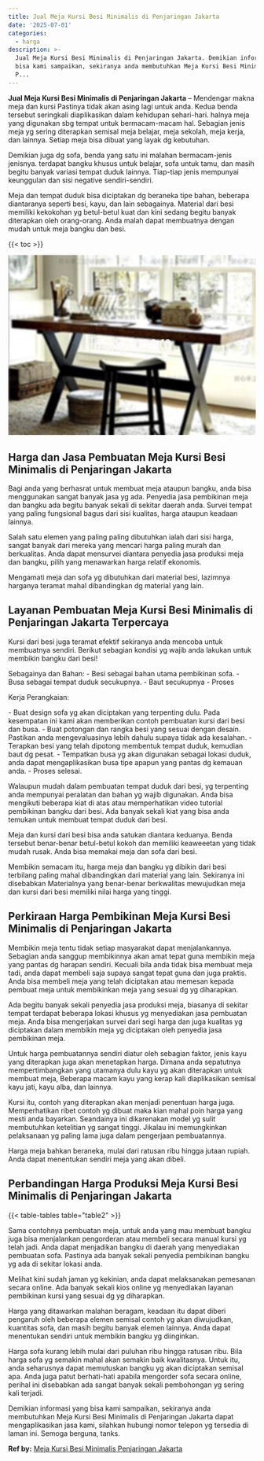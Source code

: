 ```yaml
---
title: Jual Meja Kursi Besi Minimalis di Penjaringan Jakarta
date: '2025-07-01'
categories:
  - harga
description: >-
  Jual Meja Kursi Besi Minimalis di Penjaringan Jakarta. Demikian informasi yang
  bisa kami sampaikan, sekiranya anda membutuhkan Meja Kursi Besi Minimalis di
  P...
---
```


**Jual Meja Kursi Besi Minimalis di Penjaringan Jakarta** – Mendengar makna meja dan kursi Pastinya tidak akan asing lagi untuk anda. Kedua benda tersebut seringkali diaplikasikan dalam kehidupan sehari-hari. halnya meja yang digunakan sbg tempat untuk bermacam-macam hal. Sebagian jenis meja yg sering diterapkan semisal meja belajar, meja sekolah, meja kerja, dan lainnya. Setiap meja bisa dibuat yang layak dg kebutuhan.

Demikian juga dg sofa, benda yang satu ini malahan bermacam-jenis jenisnya. terdapat bangku khusus untuk belajar, sofa untuk tamu, dan masih begitu banyak variasi tempat duduk lainnya. Tiap-tiap jenis mempunyai keunggulan dan sisi negative sendiri-sendiri.

Meja dan tempat duduk bisa diciptakan dg beraneka tipe bahan, beberapa diantaranya seperti besi, kayu, dan lain sebagainya. Material dari besi memiliki kekokohan yg betul-betul kuat dan kini sedang begitu banyak diterapkan oleh orang-orang. Anda malah dapat membuatnya dengan mudah untuk meja bangku dan besi.

{{< toc >}}

![Jual Meja Kursi Besi Minimalis di Penjaringan Jakarta](/images/jual-meja-besi-murah06.png)

## Harga dan Jasa Pembuatan Meja Kursi Besi Minimalis di Penjaringan Jakarta

Bagi anda yang berhasrat untuk membuat meja ataupun bangku, anda bisa menggunakan sangat banyak jasa yg ada. Penyedia jasa pembikinan meja dan bangku ada begitu banyak sekali di sekitar daerah anda. Survei tempat yang paling fungsional bagus dari sisi kualitas, harga ataupun keadaan lainnya.

Salah satu elemen yang paling paling dibutuhkan ialah dari sisi harga, sangat banyak dari mereka yang mencari harga paling murah dan berkualitas. Anda dapat mensurvei diantara penyedia jasa produksi meja dan bangku, pilih yang menawarkan harga relatif ekonomis.

Mengamati meja dan sofa yg dibutuhkan dari material besi, lazimnya harganya teramat mahal dibandingkan dg material yang lain.

## Layanan Pembuatan Meja Kursi Besi Minimalis di Penjaringan Jakarta Terpercaya

Kursi dari besi juga teramat efektif sekiranya anda mencoba untuk membuatnya sendiri. Berikut sebagian kondisi yg wajib anda lakukan untuk membikin bangku dari besi!

Sebagainya dan Bahan: - Besi sebagai bahan utama pembikinan sofa. - Busa sebagai tempat duduk secukupnya. - Baut secukupnya - Proses

Kerja Perangkaian:

\- Buat design sofa yg akan diciptakan yang terpenting dulu. Pada kesempatan ini kami akan memberikan contoh pembuatan kursi dari besi dan busa. - Buat potongan dan rangka besi yang sesuai dengan desain. Pastikan anda mengevaluasinya lebih dahulu supaya tidak ada kesalahan. - Terapkan besi yang telah dipotong membentuk tempat duduk, kemudian baut dg pesat. - Tempatkan busa yg akan digunakan sebagai lokasi duduk, anda dapat mengaplikasikan busa tipe apapun yang pantas dg kemauan anda. - Proses selesai.

Walaupun mudah dalam pembuatan tempat duduk dari besi, yg terpenting anda mempunyai peralatan dan bahan yg wajib digunakan. Anda bisa mengikuti beberapa kiat di atas atau memperhatikan video tutorial pembikinan bangku dari besi. Ada banyak sekali kiat yang bisa anda temukan untuk membuat tempat duduk dari besi.

Meja dan kursi dari besi bisa anda satukan diantara keduanya. Benda tersebut benar-benar betul-betul kokoh dan memiliki keaweeetan yang tidak mudah rusak. Anda bisa memakai meja dan sofa dari besi.

Membikin semacam itu, harga meja dan bangku yg dibikin dari besi terbilang paling mahal dibandingkan dari material yang lain. Sekiranya ini disebabkan Materialnya yang benar-benar berkwalitas mewujudkan meja dan kursi dari besi memiliki nilai harga yang tinggi.

## Perkiraan Harga Pembikinan Meja Kursi Besi Minimalis di Penjaringan Jakarta

Membikin meja tentu tidak setiap masyarakat dapat menjalankannya. Sebagian anda sanggup membikinnya akan amat tepat guna membikin meja yang pantas dg harapan sendiri. Kecuali bila anda tidak bisa membuat meja tadi, anda dapat membeli saja supaya sangat tepat guna dan juga praktis. Anda bisa membeli meja yang telah diciptakan atau memesan kepada pembuat meja untuk membikinkan meja yang sesuai dg yg diharapkan.

Ada begitu banyak sekali penyedia jasa produksi meja, biasanya di sekitar tempat terdapat beberapa lokasi khusus yg menyediakan jasa pembuatan meja. Anda bisa mengerjakan survei dari segi harga dan juga kualitas yg diciptakan dalam membikin meja yg diciptakan oleh penyedia jasa pembikinan meja.

Untuk harga pembuatannya sendiri diatur oleh sebagian faktor, jenis kayu yang diterapkan juga akan menetapkan harga. Dimana anda sepatutnya mempertimbangkan yang utamanya dulu kayu yg akan diterapkan untuk membuat meja, Beberapa macam kayu yang kerap kali diaplikasikan semisal kayu jati, kayu alba, dan lainnya.

Kursi itu, contoh yang diterapkan akan menjadi penentuan harga juga. Memperhatikan ribet contoh yg dibuat maka kian mahal poin harga yang mesti anda bayarkan. Seandainya ini dikarenakan model yg sulit membutuhkan ketelitian yg sangat tinggi. Jikalau ini memungkinkan pelaksanaan yg paling lama juga dalam pengerjaan pembuatannya.

Harga meja bahkan beraneka, mulai dari ratusan ribu hingga jutaan rupiah. Anda dapat menentukan sendiri meja yang akan dibeli.

## Perbandingan Harga Produksi Meja Kursi Besi Minimalis di Penjaringan Jakarta

{{< table-tables table="table2" >}}

Sama contohnya pembuatan meja, untuk anda yang mau membuat bangku juga bisa menjalankan pengorderan atau membeli secara manual kursi yg telah jadi. Anda dapat menjadikan bangku di daerah yang menyediakan pembuatan sofa. Pastinya ada banyak sekali penyedia pembikinan bangku yg ada di sekitar lokasi anda.

Melihat kini sudah jaman yg kekinian, anda dapat melaksanakan pemesanan secara online. Ada banyak sekali kios online yg menyediakan layanan pembikinan kursi yang sesuai dg yg diharapkan.

Harga yang ditawarkan malahan beragam, keadaan itu dapat diberi pengaruh oleh beberapa elemen semisal contoh yg akan diwujudkan, kuantitas sofa, dan masih begitu banyak elemen lainnya. Anda dapat menentukan sendiri untuk membikin bangku yg diinginkan.

Harga sofa kurang lebih mulai dari puluhan ribu hingga ratusan ribu. Bila harga sofa yg semakin mahal akan semakin baik kwalitasnya. Untuk itu, anda seharusnya dapat memutuskan bangku yg akan diciptakan semisal apa. Anda juga patut berhati-hati apabila mengorder sofa secara online, perihal ini disebabkan ada sangat banyak sekali pembohongan yg sering kali terjadi.

Demikian informasi yang bisa kami sampaikan, sekiranya anda membutuhkan Meja Kursi Besi Minimalis di Penjaringan Jakarta dapat mengaplikasikan jasa kami, silahkan hubungi nomor telepon yg tersedia di laman ini. Semoga berguna, tanks.

**Ref by:** [Meja Kursi Besi Minimalis Penjaringan Jakarta](https://id.wikipedia.org/wiki/Meja)
